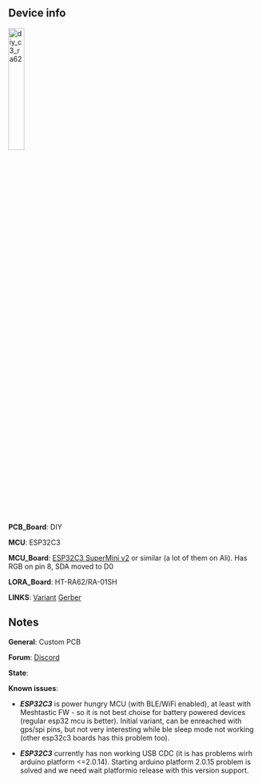 ## Device info

<img alt = "diy_c3_ra62" class = "board-img img-thumbnail img-responsive rounded float-end" src="https://raw.githubusercontent.com/mrekin/MeshtasticCustomBoards/main/firmware/variants/diy/diy_c3_ra62/img1.jpg" width="25%">

**PCB_Board**: DIY

**MCU**: ESP32C3

**MCU_Board**: [ESP32C3 SuperMini v2](https://www.nologo.tech/product/esp32/esp32c3SuperMini/esp32C3SuperMini.html) or similar (a lot of them on Ali). <green>Has RGB on pin 8, SDA moved to D0</green>

**LORA_Board**: HT-RA62/RA-01SH

**LINKS**: [Variant](https://github.com/mrekin/MeshtasticCustomBoards/tree/main/firmware/variants/diy/diy_c3_ra62) [Gerber](https://github.com/mrekin/MeshtasticCustomBoards/tree/main/Gerbers/ra62_c3_smini)

## Notes

**General**: Custom PCB

**Forum**: [Discord](https://discord.com/channels/867578229534359593/871539930852130866)

**State**:

**Known issues**: 

- ***ESP32C3*** is power hungry MCU (with BLE/WiFi enabled), at least with Meshtastic FW - so it is not best choise for battery powered devices (regular esp32 mcu is better).
      Initial variant, can be enreached with gps/spi pins, but not very interesting while ble sleep mode not working (other esp32c3 boards has this problem too).
  
- ***ESP32C3*** currently has non working USB CDC (it is has problems wirh arduino platform <=2.0.14). Starting arduino platform 2.0.15 problem is solved and we need wait platformio release with this version support.

          
